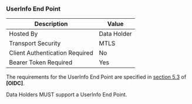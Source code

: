 ### UserInfo End Point
| Description | Value   |
|---|---|
| Hosted By  | Data Holder  |
|  Transport Security |  MTLS |
| Client Authentication Required| No|
| Bearer Token Required| Yes|

The requirements for the UserInfo End Point are specified in [section 5.3](https://openid.net/specs/openid-connect-core-1_0.html#UserInfo) of **[OIDC]**.

Data Holders MUST support a UserInfo End Point.
